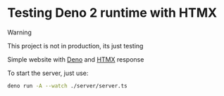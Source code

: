 # Testing Deno 2 runtime with HTMX

> [!WARNING]
> This project is not in production, its just testing

Simple website with [Deno](https://deno.com/) and [HTMX](https://htmx.org/) response

To start the server, just use:
```bash
deno run -A --watch ./server/server.ts
```